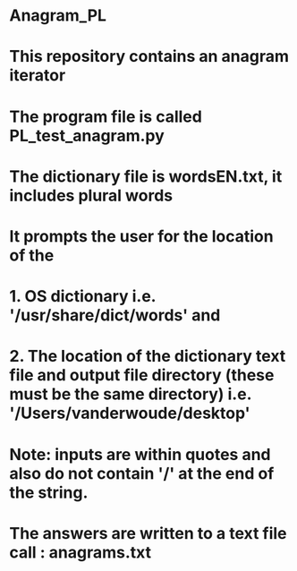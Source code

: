 # Anagram_PL
# This repository contains an anagram iterator

# The program file is called PL_test_anagram.py
# The dictionary file is wordsEN.txt, it includes plural words
# It prompts the user for the location of the 
# 1. OS dictionary i.e. '/usr/share/dict/words' and 
# 2. The location of the dictionary text file and output file directory (these must be the same directory) i.e. '/Users/vanderwoude/desktop'
# Note: inputs are within quotes and also do not contain '/' at the end of the string. 
# The answers are written to a text file call : anagrams.txt
